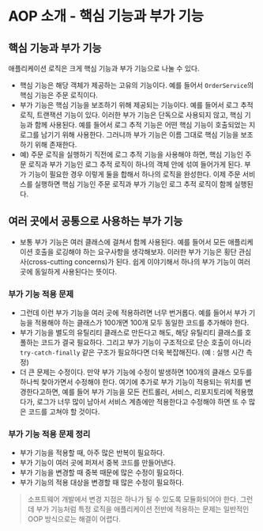 # AOP 소개 - 핵심 기능과 부가 기능
## 핵심 기능과 부가 기능
애플리케이션 로직은 크게 핵심 기능과 부가 기능으로 나눌 수 있다.
- 핵심 기능은 해당 객체가 제공하는 고유의 기능이다. 예를 들어서 `OrderService`의 
  핵심 기능은 주문 로직이다.
- 부가 기능은 핵심 기능을 보조하기 위해 제공되는 기능이다. 예를 들어서 로그 추적 로직, 
  트랜잭션 기능이 있다. 이러한 부가 기능은 단독으로 사용되지 않고, 핵심 기능과 함께
  사용된다. 예를 들어서 로그 추적 기능은 어떤 핵심 기능이 호출되었는 지 로그를 남기기
  위해 사용한다. 그러니까 부가 기능은 이름 그대로 핵심 기능을 보조하기 위해 존재한다.
- 예) 주문 로직을 실행하기 직전에 로그 추적 기능을 사용해야 하면, 핵심 기능인 주문
  로직과 부가 기능인 로그 추적 로직이 하나의 객체 안에 섞여 들어가게 된다. 부가 기능이
  필요한 경우 이렇게 둘을 합해서 하나의 로직을 완성한다. 이제 주문 서비스를 실행하면 
  핵심 기능인 주문 로직과 부가 기능인 로그 추적 로직이 함께 실행된다.

## 여러 곳에서 공통으로 사용하는 부가 기능
- 보통 부가 기능은 여러 클래스에 걸쳐서 함께 사용된다. 예를 들어서 모든 애플리케이션 호출을 
  로깅해야 하는 요구사항을 생각해보자. 이러한 부가 기능은 횡단 관심사(cross-cutting
  concerns)가 된다. 쉽게 이야기해서 하나의 부가 기능이 여러 곳에 동일하게 사용된다는 뜻이다.

### 부가 기능 적용 문제
- 그런데 이런 부가 기능을 여러 곳에 적용하려면 너무 번거롭다. 예를 들어서 부가 기능을
  적용해야 하는 클래스가 100개면 100개 모두 동일한 코드를 추가해야 한다.
- 부가 기능을 별도의 유틸리티 클래스로 만든다고 해도, 해당 유틸리티 클래스를 호풀하는 코드가
  결국 필요하다. 그리고 부가 기능이 구조적으로 단순 호출이 아니라 `try-catch-finally`
  같은 구조가 필요하다면 더욱 복잡해진다. (예 : 실행 시간 측정)
- 더 큰 문제는 수정이다. 만약 부가 기능에 수정이 발생하면 100개의 클래스 모두를 하나씩 찾아가면서
  수정해야 한다. 여기에 추가로 부가 기능이 적용되는 위치를 변경한다고하면, 예를 들어 부가 기능을
  모든 컨트롤러, 서비스, 리포지토리에 적용했다가, 로그가 너무 많이 남아서 서비스 계층에만
  적용한다고 수정해야 하면 또 수 많은 코드를 고쳐야 할 것이다.

### 부가 기능 적용 문제 정리
- 부가 기능을 적용할 때, 아주 많은 반복이 필요하다.
- 부가 기능이 여러 곳에 퍼져서 중복 코드를 만들어낸다.
- 부가 기능을 변경할 때 중복 때문에 많은 수정이 필요하다.
- 부가 기능의 적용 대상을 변경할 때 많은 수정이 필요하다.

> 소프트웨어 개발에서 변경 지점은 하나가 될 수 있도록 모듈화되어야 한다. 그런데 부가 기능처럼
> 특정 로직을 애플리케이션 전반에 적용하는 문제는 일반적인 OOP 방식으로는 해결이 어렵다.
